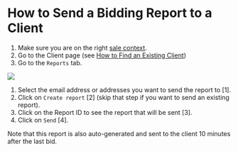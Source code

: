 # How to Send a Bidding Report to a Client

1. Make sure you are on the right [sale context](../sale/sale-context.md).
2. Go to the Client page \(see [How to Find an Existing Client](how-to-find-an-existing-client.md)\)
3. Go to the `Reports` tab.

![](https://user-images.githubusercontent.com/20393485/44970305-a6c9e700-af59-11e8-8437-502e440c6b6a.jpg)

1. Select the email address or addresses you want to send the report to \[1\].
2. Click on `Create report` \[2\] \(skip that step if you want to send an existing report\).
3. Click on the Report ID to see the report that will be sent \[3\].
4. Click on `Send` \[4\].

Note that this report is also auto-generated and sent to the client 10 minutes after the last bid.

